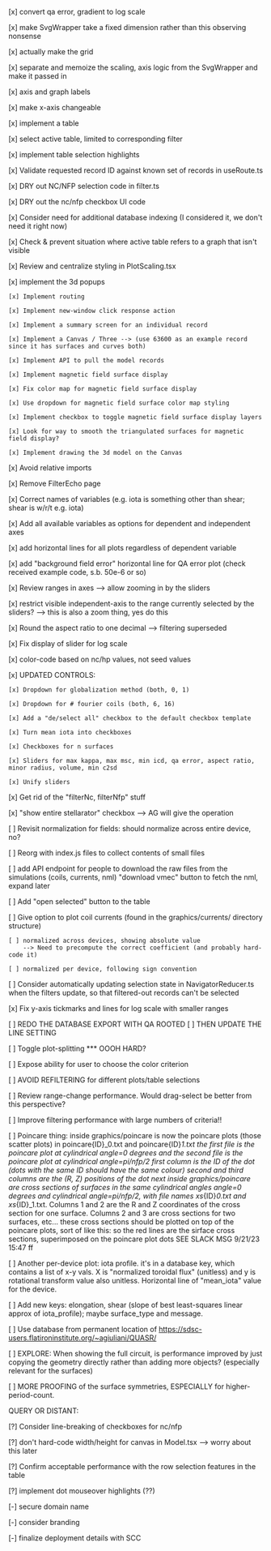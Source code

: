 [x] convert qa error, gradient to log scale

[x] make SvgWrapper take a fixed dimension rather than this observing nonsense

[x] actually make the grid

[x] separate and memoize the scaling, axis logic from the SvgWrapper and make it passed in

[x] axis and graph labels

[x] make x-axis changeable

[x] implement a table

[x] select active table, limited to corresponding filter

[x] implement table selection highlights

[x] Validate requested record ID against known set of records in useRoute.ts

[x] DRY out NC/NFP selection code in filter.ts

[x] DRY out the nc/nfp checkbox UI code

[x] Consider need for additional database indexing (I considered it, we don't need it right now)

[x] Check & prevent situation where active table refers to a graph that isn't visible

[x] Review and centralize styling in PlotScaling.tsx

[x] implement the 3d popups

    [x] Implement routing

    [x] Implement new-window click response action

    [x] Implement a summary screen for an individual record

    [x] Implement a Canvas / Three --> (use 63600 as an example record since it has surfaces and curves both)

    [x] Implement API to pull the model records

    [x] Implement magnetic field surface display

    [x] Fix color map for magnetic field surface display
    
    [x] Use dropdown for magnetic field surface color map styling

    [x] Implement checkbox to toggle magnetic field surface display layers

    [x] Look for way to smooth the triangulated surfaces for magnetic field display?

    [x] Implement drawing the 3d model on the Canvas

[x] Avoid relative imports

[x] Remove FilterEcho page

[x] Correct names of variables (e.g. iota is something other than shear; shear is w/r/t e.g. iota)

[x] Add all available variables as options for dependent and independent axes

[x] add horizontal lines for all plots regardless of dependent variable

[x] add "background field error" horizontal line for QA error plot (check received example code, s.b. 50e-6 or so)

[x] Review ranges in axes --> allow zooming in by the sliders

[x] restrict visible independent-axis to the range currently selected by the sliders? --> this is also a zoom thing, yes do this

[x] Round the aspect ratio to one decimal --> filtering superseded

[x] Fix display of slider for log scale

[x] color-code based on nc/hp values, not seed values

[x] UPDATED CONTROLS:

    [x] Dropdown for globalization method (both, 0, 1)

    [x] Dropdown for # fourier coils (both, 6, 16)

    [x] Add a "de/select all" checkbox to the default checkbox template
    
    [x] Turn mean iota into checkboxes

    [x] Checkboxes for n surfaces

    [x] Sliders for max kappa, max msc, min icd, qa error, aspect ratio, minor radius, volume, min c2sd

    [x] Unify sliders

[x] Get rid of the "filterNc, filterNfp" stuff

[x] "show entire stellarator" checkbox --> AG will give the operation

[ ] Revisit normalization for fields: should normalize across entire device, no?

[ ] Reorg with index.js files to collect contents of small files

[ ] add API endpoint for people to download the raw files from the simulations (coils, currents, nml) "download vmec" button to fetch the nml, expand later

[ ] Add "open selected" button to the table

[ ] Give option to plot coil currents (found in the graphics/currents/ directory structure)
    
    [ ] normalized across devices, showing absolute value
        --> Need to precompute the correct coefficient (and probably hard-code it)

    [ ] normalized per device, following sign convention

[ ] Consider automatically updating selection state in NavigatorReducer.ts when the filters update, so that filtered-out records can't be selected

[x] Fix y-axis tickmarks and lines for log scale with smaller ranges

[ ] REDO THE DATABASE EXPORT WITH QA ROOTED
    [ ] THEN UPDATE THE LINE SETTING

[ ] Toggle plot-splitting *** OOOH HARD?

[ ] Expose ability for user to choose the color criterion

[ ] AVOID REFILTERING for different plots/table selections

[ ] Review range-change performance. Would drag-select be better from this perspective?

[ ] Improve filtering performance with large numbers of criteria!!

[ ] Poincare thing:
    inside graphics/poincare is now the poincare plots (those scatter plots) in poincare{ID}_0.txt and poincare{ID}_1.txt
    the first file is the poincare plot at cylindrical angle=0 degrees and the second file is the poincare plot at cylindrical angle=pi/nfp/2
    first column is the ID of the dot (dots with the same ID should have the same colour)
    second and third columns are the (R, Z) positions of the dot
    next inside graphics/poincare are cross sections of surfaces in the same cylindrical angles angle=0 degrees and cylindrical angle=pi/nfp/2,
    with file names xs_{ID}_0.txt and xs_{ID}_1.txt.
    Columns 1 and 2 are the R and Z coordinates of the cross section for one surface.  Columns 2 and 3 are cross sections for two surfaces, etc...
    these cross sections should be plotted on top of the poincare plots, sort of like this:
    so the red lines are the sirface cross sections, superimposed on the poincare plot dots
    SEE SLACK MSG 9/21/23 15:47 ff

[ ] Another per-device plot: iota profile. it's in a database key, which contains a list of x-y vals. X is "normalized toroidal flux" (unitless)
    and y is rotational transform value also unitless. Horizontal line of "mean_iota" value for the device.

[ ] Add new keys: elongation, shear (slope of best least-squares linear approx of iota_profile); maybe surface_type and message.

[ ] Use database from permanent location of https://sdsc-users.flatironinstitute.org/~agiuliani/QUASR/

[ ] EXPLORE: When showing the full circuit, is performance improved by just copying the geometry directly rather than adding more objects?
    (especially relevant for the surfaces)

[ ] MORE PROOFING of the surface symmetries, ESPECIALLY for higher-period-count.


QUERY OR DISTANT:

[?] Consider line-breaking of checkboxes for nc/nfp

[?] don't hard-code width/height for canvas in Model.tsx --> worry about this later

[?] Confirm acceptable performance with the row selection features in the table

[?] implement dot mouseover highlights (??)

[-] secure domain name

[-] consider branding

[-] finalize deployment details with SCC


